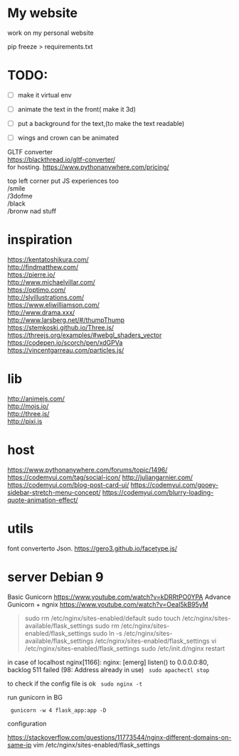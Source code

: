 My website
==========

work on my personal website  

pip freeze > requirements.txt

TODO:
=====
 - [ ] make it virtual env
 - [ ] animate the text in the front( make it 3d)
 - [ ] put a background for the text,(to make the text readable)
 - [ ] wings and crown can be animated


GLTF converter  
https://blackthread.io/gltf-converter/  
for hosting.
https://www.pythonanywhere.com/pricing/  


top left corner put JS experiences too  
/smile  
/3dofme  
/black  
/bronw nad stuff  


inspiration
===============
https://kentatoshikura.com/  
http://findmatthew.com/  
https://pierre.io/  
http://www.michaelvillar.com/  
https://optimo.com/  
http://slyillustrations.com/  
https://www.eliwilliamson.com/  
http://www.drama.xxx/  
http://www.larsberg.net/#/thumpThump  
https://stemkoski.github.io/Three.js/  
https://threejs.org/examples/#webgl_shaders_vector  
https://codepen.io/scorch/pen/xdGPVa  
https://vincentgarreau.com/particles.js/  

lib 
====
http://animejs.com/  
http://mojs.io/  
http://three.js/  
http://pixi.js  

host
====
https://www.pythonanywhere.com/forums/topic/1496/
https://codemyui.com/tag/social-icon/
http://juliangarnier.com/
https://codemyui.com/blog-post-card-ui/
https://codemyui.com/gooey-sidebar-stretch-menu-concept/
https://codemyui.com/blurry-loading-quote-animation-effect/

utils
=====
font converterto Json.
https://gero3.github.io/facetype.js/

server Debian 9
===============

Basic Gunicorn
https://www.youtube.com/watch?v=kDRRtPO0YPA
Advance Gunicorn + ngnix
https://www.youtube.com/watch?v=OeaI5kB95yM


>sudo rm /etc/nginx/sites-enabled/default
sudo touch /etc/nginx/sites-available/flask_settings
sudo rm /etc/nginx/sites-enabled/flask_settings
sudo ln -s /etc/nginx/sites-available/flask_settings /etc/nginx/sites-enabled/flask_settings
vi /etc/nginx/sites-enabled/flask_settings
sudo /etc/init.d/nginx restart

in case of localhost nginx[1166]: nginx: [emerg] listen() to 0.0.0.0:80, backlog 511 failed (98: Address already in use)
` sudo apachectl stop`

to check if the config file is ok
 ` sudo nginx -t`

run gunicorn in BG

 ` gunicorn -w 4 flask_app:app -D`

configuration

https://stackoverflow.com/questions/11773544/nginx-different-domains-on-same-ip
vim /etc/nginx/sites-enabled/flask_settings 
